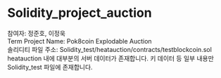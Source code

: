 # Solidity_project_auction

참여자: 정준호, 이정욱\
Term Project Name: Pok8coin Explodable Auction\
솔리디티 파일 주소: Solidity_test/heatauction/contracts/testblockcoin.sol\
heatauction 내에 대부분의 서버 데이터가 존재합니다. 키 데이터 등 일부 내용만 Solidity_test 파일에 존재합니다.
